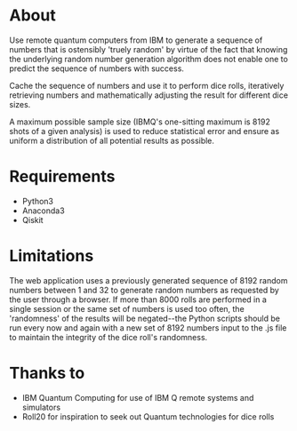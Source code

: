 # About
Use remote quantum computers from IBM to generate a sequence of numbers that is ostensibly 'truely random' by virtue of the fact that knowing
the underlying random number generation algorithm does not enable one to predict the sequence of numbers with success.

Cache the sequence of numbers and use it to perform dice rolls, iteratively retrieving numbers and mathematically adjusting the result 
for different dice sizes.

A maximum possible sample size (IBMQ's one-sitting maximum is 8192 shots of a given analysis) is used to reduce statistical error and ensure
as uniform a distribution of all potential results as possible.

# Requirements
- Python3
- Anaconda3
- Qiskit

# Limitations
The web application uses a previously generated sequence of 8192 random numbers between 1 and 32 to generate random numbers as requested
by the user through a browser. If more than 8000 rolls are performed in a single session or the same set of numbers is used too often, the
'randomness' of the results will be negated--the Python scripts should be run every now and again with a new set of 8192 numbers input to
the .js file to maintain the integrity of the dice roll's randomness.

# Thanks to
- IBM Quantum Computing for use of IBM Q remote systems and simulators
- Roll20 for inspiration to seek out Quantum technologies for dice rolls
